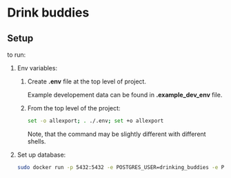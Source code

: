 # Drink buddies

## Setup
to run:
1. Env variables:
    1. Create **.env** file at the top level of project.

        Example developement data can be found in **.example_dev_env** file.
    2. From the top level of the project:
        ```bash
        set -o allexport; . ./.env; set +o allexport
        ```
       Note, that the command may be slightly different with different shells.

2. Set up database:
    ```bash
    sudo docker run -p 5432:5432 -e POSTGRES_USER=drinking_buddies -e POSTGRES_PASSWORD=drinking_buddies -e POSTGRES_DB=drinking_buddies postgres:12.4-alpine
    ```
